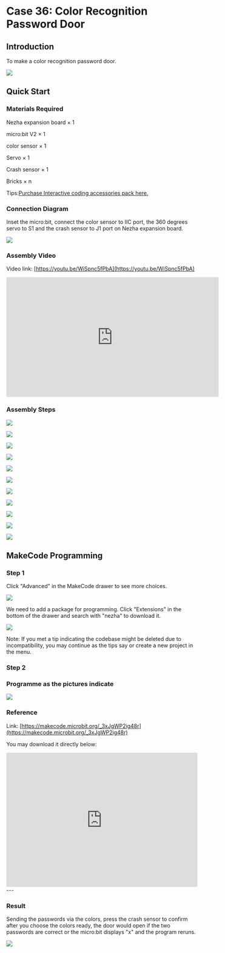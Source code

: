 # Case 36: Color Recognition Password Door

## Introduction 
To make a color recognition password door.

![](./images/case_36_01.png)

## Quick Start 


### Materials Required


Nezha expansion board × 1

micro:bit V2 × 1

color sensor  × 1

Servo  × 1

Crash sensor  × 1

Bricks × n

Tips:[Purchase Interactive coding accessories pack here.](https://www.elecfreaks.com/interactive-coding-accessories-pack.html)



### Connection Diagram 

Inset the micro:bit, connect the color sensor to IIC port, the 360 degrees servo to S1 and the crash sensor to J1 port on Nezha expansion board. 


![](./images/case_36_03.png)



### Assembly Video


Video link: [https://youtu.be/WiSpnc5fPbA](https://youtu.be/WiSpnc5fPbA)

<iframe width="560" height="315" src="https://www.youtube.com/embed/WiSpnc5fPbA" title="YouTube video player" frameborder="0" allow="accelerometer; autoplay; clipboard-write; encrypted-media; gyroscope; picture-in-picture" allowfullscreen></iframe>

### Assembly Steps

![](./images/case_step_36_01.png)

![](./images/case_step_36_02.png)

![](./images/case_step_36_03.png)

![](./images/case_step_36_04.png)

![](./images/case_step_36_05.png)

![](./images/case_step_36_06.png)

![](./images/case_step_36_07.png)

![](./images/case_step_36_08.png)

![](./images/case_step_36_09.png)

![](./images/case_step_36_10.png)

![](./images/case_step_36_11.png)


## MakeCode Programming 



### Step 1


Click "Advanced" in the MakeCode drawer to see more choices. 

![](./images/case_01_10.png)




We need to add a package for programming. Click "Extensions" in the bottom of the drawer and search with "nezha" to download it. 

![](./images/case_03_09.png)

Note: If you met a tip indicating the codebase might be deleted due to incompatibility, you may continue as the tips say or create a new project in the menu. 

### Step 2

### Programme as the pictures indicate


![](./images/case_36_10.png)



### Reference

Link: [https://makecode.microbit.org/_3xJgWP2ig48r](https://makecode.microbit.org/_3xJgWP2ig48r)

You may download it directly below: 

<div style="position:relative;height:0;padding-bottom:70%;overflow:hidden;"><iframe style="position:absolute;top:0;left:0;width:100%;height:100%;" src="https://makecode.microbit.org/#pub:_3xJgWP2ig48r" frameborder="0" sandbox="allow-popups allow-forms allow-scripts allow-same-origin"></iframe></div>  
---

### Result
Sending the passwords via the colors, press the crash sensor to confirm after you choose the colors ready, the door would open if the two passwords are correct or the micro:bit displays "x" and the program reruns. 

![](./images/case-gif-36.gif)
